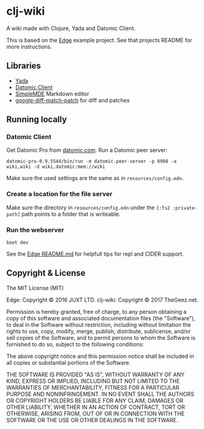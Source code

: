 # clj-wiki

A wiki made with Clojure, Yada and Datomic Client.

This is based on the [Edge](https://github.com/juxt/edge) example project. See that projects README for more instructions.

## Libraries
- [Yada](https://github.com/juxt/yada)
- [Datomic Client](http://www.datomic.com/)
- [SimpleMDE](https://simplemde.com/) Markdown editor
- [google-diff-match-patch](https://bitbucket.org/cowwoc/google-diff-match-patch/wiki/Home) for diff and patches


## Running locally

### Datomic Client
Get Datomic Pro from [datomic.com](http://www.datomic.com/).
Run a Datomic peer server:
```
datomic-pro-0.9.5544/bin/run -m datomic.peer-server -p 8998 -a wiki,wiki -d wiki,datomic:mem://wiki
```
Make sure the used settings are the same as in `resources/config.edn`.

### Create a location for the file server
Make sure the directory in `resources/config.edn` under the `[:fs2 :private-path]` path points to a folder that is writeable.

### Run the webserver
```
boot dev
```
See the [Edge README.md](https://github.com/juxt/edge/blob/master/README.md) for helpfull tips for repl and CIDER support.

## Copyright & License

The MIT License (MIT)

Edge: Copyright © 2016 JUXT LTD.
clj-wiki: Copyright © 2017 TheGeez.net.

Permission is hereby granted, free of charge, to any person obtaining a copy of this software and associated documentation files (the "Software"), to deal in the Software without restriction, including without limitation the rights to use, copy, modify, merge, publish, distribute, sublicense, and/or sell copies of the Software, and to permit persons to whom the Software is furnished to do so, subject to the following conditions:

The above copyright notice and this permission notice shall be included in all copies or substantial portions of the Software.

THE SOFTWARE IS PROVIDED "AS IS", WITHOUT WARRANTY OF ANY KIND, EXPRESS OR IMPLIED, INCLUDING BUT NOT LIMITED TO THE WARRANTIES OF MERCHANTABILITY, FITNESS FOR A PARTICULAR PURPOSE AND NONINFRINGEMENT. IN NO EVENT SHALL THE AUTHORS OR COPYRIGHT HOLDERS BE LIABLE FOR ANY CLAIM, DAMAGES OR OTHER LIABILITY, WHETHER IN AN ACTION OF CONTRACT, TORT OR OTHERWISE, ARISING FROM, OUT OF OR IN CONNECTION WITH THE SOFTWARE OR THE USE OR OTHER DEALINGS IN THE SOFTWARE.
